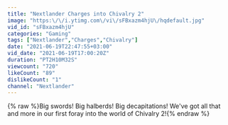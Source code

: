 ```yaml
---
title: "Nextlander Charges into Chivalry 2"
image: "https:\/\/i.ytimg.com\/vi\/sFBxazm4hjU\/hqdefault.jpg"
vid_id: "sFBxazm4hjU"
categories: "Gaming"
tags: ["Nextlander","Charges","Chivalry"]
date: "2021-06-19T22:47:55+03:00"
vid_date: "2021-06-19T17:00:20Z"
duration: "PT2H10M32S"
viewcount: "720"
likeCount: "89"
dislikeCount: "1"
channel: "Nextlander"
---
```

{% raw %}Big swords! Big halberds! Big decapitations! We've got all that and more in our first foray into the world of Chivalry 2!{% endraw %}
